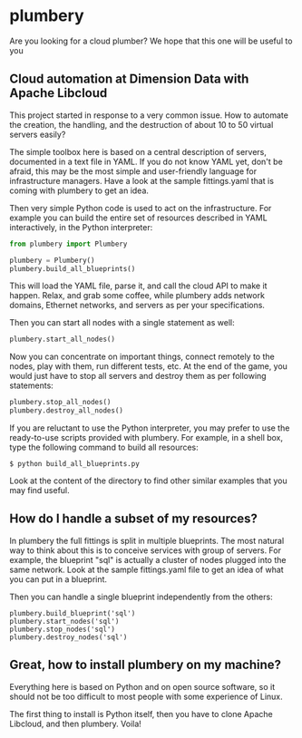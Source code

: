 # plumbery

Are you looking for a cloud plumber? We hope that this one will be useful to you

## Cloud automation at Dimension Data with Apache Libcloud

This project started in response to a very common issue. How to automate the creation, the handling, and the destruction of about 10 to 50 virtual servers easily?

The simple toolbox here is based on a central description of servers, documented in a text file in YAML. If you do not know YAML yet, don't be afraid, this may be the most simple and user-friendly language for infrastructure managers. Have a look at the sample fittings.yaml that is coming with plumbery to get an idea.

Then very simple Python code is used to act on the infrastructure. For example you can build the entire set of resources described in YAML interactively, in the Python interpreter:

```python
from plumbery import Plumbery

plumbery = Plumbery()
plumbery.build_all_blueprints()
```

This will load the YAML file, parse it, and call the cloud API to make it happen. Relax, and grab some coffee, while plumbery adds network domains, Ethernet networks, and servers as per your specifications.

Then you can start all nodes with a single statement as well:

```python
plumbery.start_all_nodes()
```

Now you can concentrate on important things, connect remotely to the nodes, play with them, run different tests, etc. At the end of the game, you would just have to stop all servers and destroy them as per following statements:

```python
plumbery.stop_all_nodes()
plumbery.destroy_all_nodes()
```

If you are reluctant to use the Python interpreter, you may prefer to use the ready-to-use scripts provided with plumbery. For example, in a shell box, type the following command to build all resources:

    $ python build_all_blueprints.py

Look at the content of the directory to find other similar examples that you may find useful.

## How do I handle a subset of my resources?

In plumbery the full fittings is split in multiple blueprints. The most natural way to think about this is to conceive services with group of servers. For example, the blueprint "sql" is actually a cluster of nodes plugged into the same network. Look at the sample fittings.yaml file to get an idea of what you can put in a blueprint.

Then you can handle a single blueprint independently from the others:

```
plumbery.build_blueprint('sql')
plumbery.start_nodes('sql')
plumbery.stop_nodes('sql')
plumbery.destroy_nodes('sql')
```

## Great, how to install plumbery on my machine?

Everything here is based on Python and on open source software, so it should not be too difficult to most people with some experience of Linux.

The first thing to install is Python itself, then you have to clone Apache Libcloud, and then plumbery. Voila!
